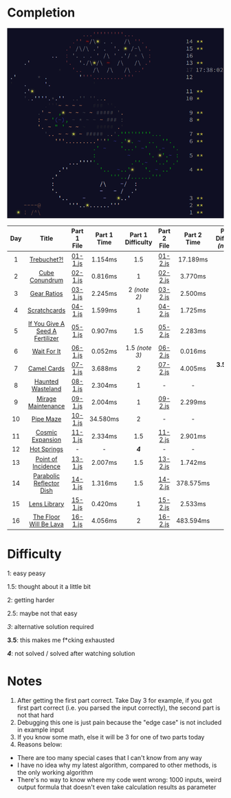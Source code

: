 # Completion

![Completion](completion.png)

|Day|Title|Part 1 File|Part 1 Time|Part 1 Difficulty|Part 2 File|Part 2 Time|Part 2 Difficulty *(note 1)*|
|:-:|:-:|:-:|:-:|:-:|:-:|:-:|:-:|
|1|[Trebuchet?!](https://adventofcode.com/2023/day/1)|[01-1.js](01-1.js#L1002)|1.154ms|1.5|[01-2.js](01-2.js#L1002)|17.189ms|2.5|
|2|[Cube Conundrum](https://adventofcode.com/2023/day/2)|[02-1.js](02-1.js#L102)|0.816ms|1|[02-2.js](02-2.js#L102)|3.770ms|1|
|3|[Gear Ratios](https://adventofcode.com/2023/day/3/)|[03-1.js](03-1.js#L142)|2.245ms|2 *(note 2)*|[03-2.js](03-2.js#L142)|2.500ms|1.5|
|4|[Scratchcards](https://adventofcode.com/2023/day/4)|[04-1.js](04-1.js#L218)|1.599ms|1|[04-2.js](04-2.js#L218)|1.725ms|1|
|5|[If You Give A Seed A Fertilizer](https://adventofcode.com/2023/day/5)|[05-1.js](05-1.js#L211)|0.907ms|1.5|[05-2.js](05-2.js#L211)|2.283ms|*3*|
|6|[Wait For It](https://adventofcode.com/2023/day/6)|[06-1.js](06-1.js#L4)|0.052ms|1.5 *(note 3)*|[06-2.js](06-2.js#L4)|0.016ms|1|
|7|[Camel Cards](https://adventofcode.com/2023/day/7)|[07-1.js](07-1.js#L1002)|3.688ms|2|[07-2.js](07-2.js#L1002)|4.005ms|**3.5** *(note 4)*|
|8|[Haunted Wasteland](https://adventofcode.com/2023/day/8)|[08-1.js](08-1.js#L730)|2.304ms|1|-|-|***4***|
|9|[Mirage Maintenance](https://adventofcode.com/2023/day/9)|[09-1.js](09-1.js#L202)|2.004ms|1|[09-2.js](09-2.js#L202)|2.299ms|1|
|10|[Pipe Maze](https://adventofcode.com/2023/day/10)|[10-1.js](10-1.js#L176)|34.580ms|2|-|-|***4***|
|11|[Cosmic Expansion](https://adventofcode.com/2023/day/11)|[11-1.js](11-1.js#L142)|2.334ms|1.5|[11-2.js](11-2.js#L142)|2.901ms|1|
|12|[Hot Springs](https://adventofcode.com/2023/day/12)|-|-|***4***|-|-|-|
|13|[Point of Incidence](https://adventofcode.com/2023/day/13)|[13-1.js](13-1.js#L1379)|2.007ms|1.5|[13-2.js](13-2.js#L1379)|1.742ms|1.5|
|14|[Parabolic Reflector Dish](https://adventofcode.com/2023/day/14)|[14-1.js](14-1.js#L102)|1.316ms|1.5|[14-2.js](14-2.js#L102)|378.575ms|*3*|
|15|[Lens Library](https://adventofcode.com/2023/day/15)|[15-1.js](15-1.js#L3)|0.420ms|1|[15-2.js](15-2.js#L3)|2.533ms|1|
|16|[The Floor Will Be Lava](https://adventofcode.com/2023/day/16)|[16-1.js](16-1.js#L128)|4.056ms|2|[16-2.js](16-2.js#L128)|483.594ms|1|

# Difficulty
1: easy peasy

1.5: thought about it a little bit

2: getting harder

2.5: maybe not that easy

*3*: alternative solution required

**3.5**: this makes me f\*cking exhausted

***4***: not solved / solved after watching solution

# Notes
1. After getting the first part correct. Take Day 3 for example, if you got first part correct (i.e. you parsed the input correctly), the second part is not that hard
2. Debugging this one is just pain because the "edge case" is not included in example input
3. If you know some math, else it will be 3 for one of two parts today
4. Reasons below:
  - There are too many special cases that I can't know from any way
  - I have no idea why my latest algorithm, compared to other methods, is the only working algorithm
  - There's no way to know where my code went wrong: 1000 inputs, weird output formula that doesn't even take calculation results as parameter